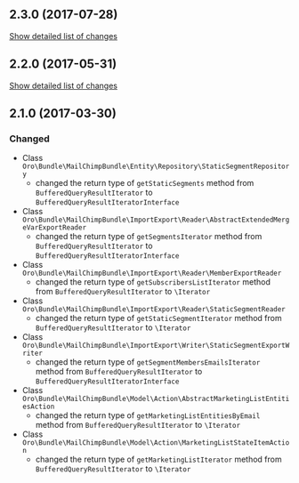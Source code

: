 ## 2.3.0 (2017-07-28)
[Show detailed list of changes](file-incompatibilities-2-3-0.md)

## 2.2.0 (2017-05-31)
[Show detailed list of changes](file-incompatibilities-2-2-0.md)

## 2.1.0 (2017-03-30)
### Changed
- Class `Oro\Bundle\MailChimpBundle\Entity\Repository\StaticSegmentRepository`
    - changed the return type of `getStaticSegments` method from `BufferedQueryResultIterator` to `BufferedQueryResultIteratorInterface`
- Class `Oro\Bundle\MailChimpBundle\ImportExport\Reader\AbstractExtendedMergeVarExportReader`
    - changed the return type of `getSegmentsIterator` method from `BufferedQueryResultIterator` to `BufferedQueryResultIteratorInterface`
- Class `Oro\Bundle\MailChimpBundle\ImportExport\Reader\MemberExportReader`
    - changed the return type of `getSubscribersListIterator` method from `BufferedQueryResultIterator` to `\Iterator`
- Class `Oro\Bundle\MailChimpBundle\ImportExport\Reader\StaticSegmentReader`
    - changed the return type of `getStaticSegmentIterator` method from `BufferedQueryResultIterator` to `\Iterator`
- Class `Oro\Bundle\MailChimpBundle\ImportExport\Writer\StaticSegmentExportWriter`
    - changed the return type of `getSegmentMembersEmailsIterator` method from `BufferedQueryResultIterator` to `BufferedQueryResultIteratorInterface`
- Class `Oro\Bundle\MailChimpBundle\Model\Action\AbstractMarketingListEntitiesAction`
    - changed the return type of `getMarketingListEntitiesByEmail` method from `BufferedQueryResultIterator` to `\Iterator`
- Class `Oro\Bundle\MailChimpBundle\Model\Action\MarketingListStateItemAction`
    - changed the return type of `getMarketingListIterator` method from `BufferedQueryResultIterator` to `\Iterator`
